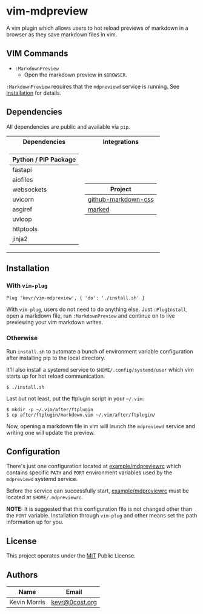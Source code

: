 # vim-mdpreview

A vim plugin which allows users to hot reload previews of markdown
in a browser as they save markdown files in vim.

## VIM Commands

- `:MarkdownPreview`
    - Open the markdown preview in `$BROWSER`.

`:MarkdownPreview` requires that the `mdpreviewd` service is
running. See [Installation](#installation) for details.

## Dependencies

All dependencies are public and available via `pip`.

<table>
<tr><th>Dependencies</th><th>Integrations</th></tr>
<tr><td>

| Python / PIP Package   |
|------------------------|
| fastapi                |
| aiofiles               |
| websockets             |
| uvicorn                |
| asgiref                |
| uvloop                 |
| httptools              |
| jinja2                 |

</td><td>

| Project                                                                    |
|----------------------------------------------------------------------------|
| [github-markdown-css](https://github.com/sindresorhus/github-markdown-css) |
| [marked](https://github.com/markedjs/marked)                               |

</td></tr>
</table>

## Installation

### With `vim-plug`

    Plug 'kevr/vim-mdpreview', { 'do': './install.sh' }

With `vim-plug`, users do not need to do anything else. Just
`:PlugInstall`, open a markdown file, run `:MarkdownPreview`
and continue on to live previewing your vim markdown writes.

### Otherwise

Run `install.sh` to automate a bunch of environment variable
configuration after installing pip to the local directory.

It'll also install a systemd service to `$HOME/.config/systemd/user`
which vim starts up for hot reload communication.

    $ ./install.sh

Last but not least, put the ftplugin script in your `~/.vim`:

    $ mkdir -p ~/.vim/after/ftplugin
    $ cp after/ftplugin/markdown.vim ~/.vim/after/ftplugin/

Now, opening a markdown file in vim will launch the `mdpreviewd`
service and writing one will update the preview.

## Configuration

There's just one configuration located at
[example/mdpreviewrc](example/mdpreviewrc) which contains specific `PATH`
and `PORT` environment variables used by the `mdpreviewd` systemd service.

Before the service can successfully start,
[example/mdpreviewrc](example/mdpreviewrc) must be located at
`$HOME/.mdpreviewrc`.


**NOTE:** It is suggested that this configuration file is not changed
other than the `PORT` variable. Installation through `vim-plug` and
other means set the path information up for you.

## License

This project operates under the [MIT](LICENSE) Public License.

## Authors

| Name         | Email          |
|--------------|----------------|
| Kevin Morris | kevr@0cost.org |
